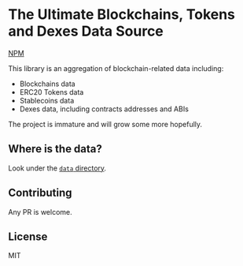 # The Ultimate Blockchains, Tokens and Dexes Data Source

[NPM](https://www.npmjs.com/package/ultimate-token-list)

This library is an aggregation of blockchain-related data including:
- Blockchains data
- ERC20 Tokens data
- Stablecoins data
- Dexes data, including contracts addresses and ABIs

The project is immature and will grow some more hopefully.

## Where is the data?

Look under the [`data` directory](https://github.com/dherault/ultimate-token-list/tree/main/data).

## Contributing

Any PR is welcome.

## License

MIT
